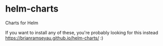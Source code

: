 # helm-charts
Charts for Helm

If you want to install any of these, you're probably looking for this instead https://brianramseyau.github.io/helm-charts/ :)
